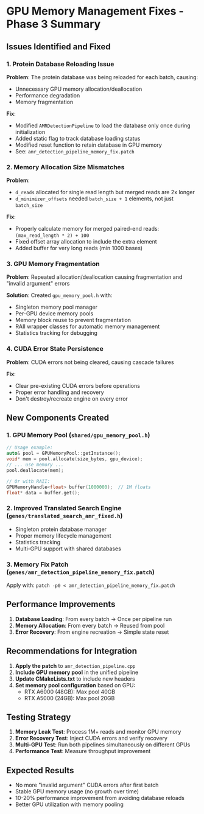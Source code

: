 # GPU Memory Management Fixes - Phase 3 Summary

## Issues Identified and Fixed

### 1. **Protein Database Reloading Issue**
**Problem**: The protein database was being reloaded for each batch, causing:
- Unnecessary GPU memory allocation/deallocation
- Performance degradation
- Memory fragmentation

**Fix**: 
- Modified `AMRDetectionPipeline` to load the database only once during initialization
- Added static flag to track database loading status
- Modified reset function to retain database in GPU memory
- See: `amr_detection_pipeline_memory_fix.patch`

### 2. **Memory Allocation Size Mismatches**
**Problem**: 
- `d_reads` allocated for single read length but merged reads are 2x longer
- `d_minimizer_offsets` needed `batch_size + 1` elements, not just `batch_size`

**Fix**:
- Properly calculate memory for merged paired-end reads: `(max_read_length * 2) + 100`
- Fixed offset array allocation to include the extra element
- Added buffer for very long reads (min 1000 bases)

### 3. **GPU Memory Fragmentation**
**Problem**: Repeated allocation/deallocation causing fragmentation and "invalid argument" errors

**Solution**: Created `gpu_memory_pool.h` with:
- Singleton memory pool manager
- Per-GPU device memory pools
- Memory block reuse to prevent fragmentation
- RAII wrapper classes for automatic memory management
- Statistics tracking for debugging

### 4. **CUDA Error State Persistence**
**Problem**: CUDA errors not being cleared, causing cascade failures

**Fix**:
- Clear pre-existing CUDA errors before operations
- Proper error handling and recovery
- Don't destroy/recreate engine on every error

## New Components Created

### 1. **GPU Memory Pool** (`shared/gpu_memory_pool.h`)
```cpp
// Usage example:
auto& pool = GPUMemoryPool::getInstance();
void* mem = pool.allocate(size_bytes, gpu_device);
// ... use memory ...
pool.deallocate(mem);

// Or with RAII:
GPUMemoryHandle<float> buffer(1000000);  // 1M floats
float* data = buffer.get();
```

### 2. **Improved Translated Search Engine** (`genes/translated_search_amr_fixed.h`)
- Singleton protein database manager
- Proper memory lifecycle management
- Statistics tracking
- Multi-GPU support with shared databases

### 3. **Memory Fix Patch** (`genes/amr_detection_pipeline_memory_fix.patch`)
Apply with: `patch -p0 < amr_detection_pipeline_memory_fix.patch`

## Performance Improvements

1. **Database Loading**: From every batch → Once per pipeline run
2. **Memory Allocation**: From every batch → Reused from pool
3. **Error Recovery**: From engine recreation → Simple state reset

## Recommendations for Integration

1. **Apply the patch** to `amr_detection_pipeline.cpp`
2. **Include GPU memory pool** in the unified pipeline
3. **Update CMakeLists.txt** to include new headers
4. **Set memory pool configuration** based on GPU:
   - RTX A6000 (48GB): Max pool 40GB
   - RTX A5000 (24GB): Max pool 20GB

## Testing Strategy

1. **Memory Leak Test**: Process 1M+ reads and monitor GPU memory
2. **Error Recovery Test**: Inject CUDA errors and verify recovery
3. **Multi-GPU Test**: Run both pipelines simultaneously on different GPUs
4. **Performance Test**: Measure throughput improvement

## Expected Results

- No more "invalid argument" CUDA errors after first batch
- Stable GPU memory usage (no growth over time)
- 10-20% performance improvement from avoiding database reloads
- Better GPU utilization with memory pooling